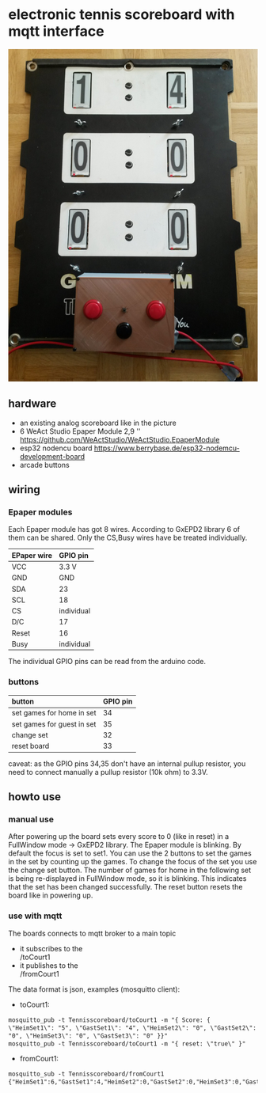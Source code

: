 # electronic tennis scoreboard with mqtt interface

![picture of tennis scoreboard](./pictures/Tennisscoreboard.jpg)

## hardware
- an existing analog scoreboard like in the picture
- 6 WeAct Studio Epaper Module 2,9 '' <https://github.com/WeActStudio/WeActStudio.EpaperModule>
- esp32 nodencu board <https://www.berrybase.de/esp32-nodemcu-development-board>
- arcade buttons

## wiring
### Epaper modules
Each Epaper module has got 8 wires. According to GxEPD2 library 6 of them can be shared. Only the CS,Busy wires have be treated individually.

| EPaper wire    | GPIO  pin |
| :-------- | :------- |
|  VCC  | 3.3 V    |
| GND | GND |
| SDA    | 23 |
| SCL  | 18 |
| CS | individual |
| D/C | 17 |
| Reset  | 16 |
| Busy   | individual |

The individual GPIO pins can be read from the arduino code.

### buttons

| button    | GPIO  pin |
| :-------- | :------- |
| set games for home in set  | 34  |
| set games for guest in set | 35 |
| change set    | 32 |
| reset board  | 33 |

caveat: as the GPIO pins 34,35 don't have an internal pullup resistor, you need to connect manually a pullup resistor (10k ohm) to 3.3V. 

## howto use
### manual use
After powering up the board sets every score to 0 (like in reset) in a FullWindow mode -> GxEPD2 library. The Epaper module is blinking. By default the focus is set to set1. You can use the 2 
buttons to set the games in the set by counting up the games. To change the focus of the set you use the change set button. The number of games for home in the following set is being re-displayed in FullWindow mode, so it is blinking. This indicates that the set has been changed successfully. The reset button resets the board like in powering up.
### use with mqtt
The boards connects to mqtt broker to a main topic
 
 - it subscribes to the <main topic>/toCourt1
 - it publishes to the <main topic>/fromCourt1
 
The data format is json, examples (mosquitto client):

- toCourt1:
```
mosquitto_pub -t Tennisscoreboard/toCourt1 -m "{ Score: { \"HeimSet1\": "5", \"GastSet1\": "4", \"HeimSet2\": "0", \"GastSet2\": "0", \"HeimSet3\": "0", \"GastSet3\": "0" }}"
mosquitto_pub -t Tennisscoreboard/toCourt1 -m "{ reset: \"true\" }"
```

- fromCourt1:
```
mosquitto_sub -t Tennisscoreboard/fromCourt1 
{"HeimSet1":6,"GastSet1":4,"HeimSet2":0,"GastSet2":0,"HeimSet3":0,"GastSet3":0}
```
